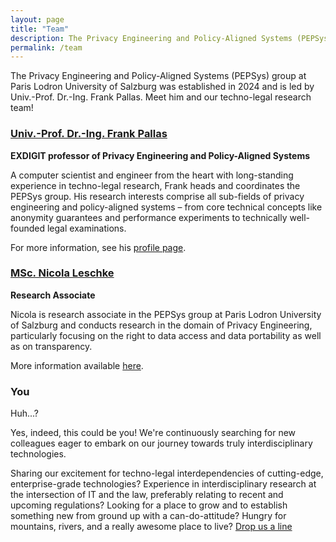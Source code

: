 ```yaml
---
layout: page
title: "Team"
description: The Privacy Engineering and Policy-Aligned Systems (PEPSys) group at Paris Lodron University of Salzburg introduces its members. The interdisciplinary group is led by Prof. Frank Pallas,who came to Salzburg in 2024. 
permalink: /team
---
```


The Privacy Engineering and Policy-Aligned Systems (PEPSys) group at Paris Lodron University of Salzburg was established in 2024 and is led by Univ.-Prof. Dr.-Ing. Frank Pallas. Meet him and our techno-legal research team!

### [Univ.-Prof. Dr.-Ing. Frank Pallas](/team/fp) 

**EXDIGIT professor of Privacy Engineering and Policy-Aligned Systems**

A computer scientist and engineer from the heart with long-standing experience in techno-legal research, Frank heads and coordinates the PEPSys group. His research interests comprise all sub-fields of privacy engineering and policy-aligned systems – from core technical concepts like anonymity guarantees and performance experiments to technically well-founded legal examinations. 

For more information, see his [profile page](/team/fp).

### [MSc. Nicola Leschke](/team/nl)

**Research Associate**

Nicola is research associate in the PEPSys group at Paris Lodron University of Salzburg and conducts research in the domain of Privacy Engineering, particularly focusing on the right to data access and data portability as well as on transparency.

More information available [here](/team/nl).

### You

Huh...? 

Yes, indeed, this could be you! We're continuously searching for new colleagues eager to embark on our journey towards truly interdisciplinary technologies. 

Sharing our excitement for techno-legal interdependencies of cutting-edge, enterprise-grade technologies? Experience in interdisciplinary research at the intersection of IT and  the law, preferably relating to recent and upcoming regulations? Looking for a place to grow and to establish something new from ground up with a can-do-attitude? Hungry for mountains, rivers, and a really awesome place to live? [Drop us a line](mailto:frank.pallas@plus.ac.at)
